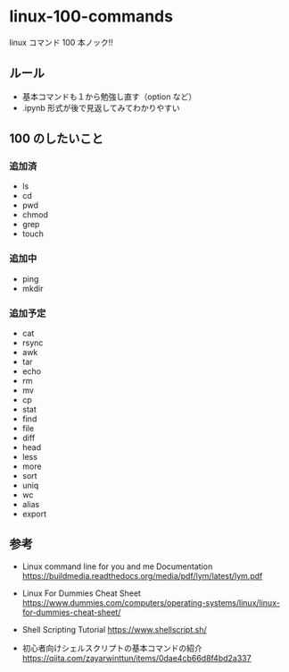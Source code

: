 # linux-100-commands

linux コマンド 100 本ノック!!

## ルール

- 基本コマンドも１から勉強し直す（option など）
- .ipynb 形式が後で見返してみてわかりやすい

## 100 のしたいこと

### 追加済
- ls
- cd
- pwd
- chmod
- grep
- touch

### 追加中
- ping
- mkdir

### 追加予定
- cat
- rsync
- awk
- tar
- echo
- rm
- mv
- cp
- stat
- find
- file
- diff
- head
- less
- more
- sort
- uniq
- wc
- alias
- export


## 参考

- Linux command line for you and me Documentation
  https://buildmedia.readthedocs.org/media/pdf/lym/latest/lym.pdf

- Linux For Dummies Cheat Sheet
  https://www.dummies.com/computers/operating-systems/linux/linux-for-dummies-cheat-sheet/

- Shell Scripting Tutorial
  https://www.shellscript.sh/

- 初心者向けシェルスクリプトの基本コマンドの紹介
  https://qiita.com/zayarwinttun/items/0dae4cb66d8f4bd2a337
